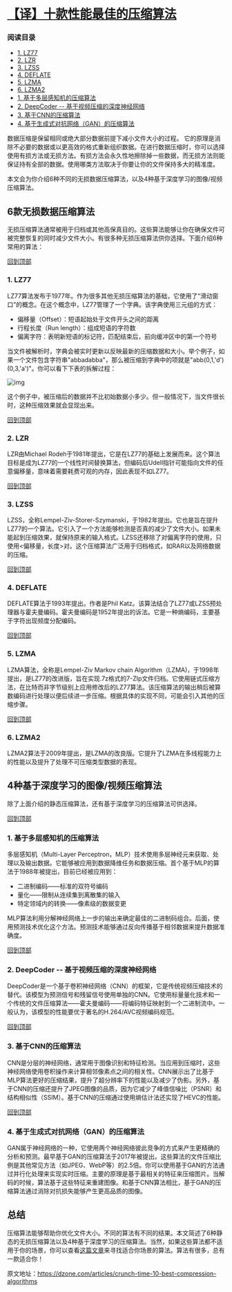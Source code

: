 # [【译】十款性能最佳的压缩算法](https://www.cnblogs.com/huxi2b/p/12989317.html)







### 阅读目录



- [1. LZ77](https://www.cnblogs.com/huxi2b/p/12989317.html#_label0)
- [2. LZR](https://www.cnblogs.com/huxi2b/p/12989317.html#_label1)
- [3. LZSS](https://www.cnblogs.com/huxi2b/p/12989317.html#_label2)
- [4. DEFLATE](https://www.cnblogs.com/huxi2b/p/12989317.html#_label3)
- [5. LZMA](https://www.cnblogs.com/huxi2b/p/12989317.html#_label4)
- [6. LZMA2](https://www.cnblogs.com/huxi2b/p/12989317.html#_label5)
- [1. 基于多层感知机的压缩算法](https://www.cnblogs.com/huxi2b/p/12989317.html#_label6)
- [2. DeepCoder -- 基于视频压缩的深度神经网络](https://www.cnblogs.com/huxi2b/p/12989317.html#_label7)
- [3. 基于CNN的压缩算法](https://www.cnblogs.com/huxi2b/p/12989317.html#_label8)
- [4. 基于生成式对抗网络（GAN）的压缩算法](https://www.cnblogs.com/huxi2b/p/12989317.html#_label9)

数据压缩是保留相同或绝大部分数据前提下减小文件大小的过程。 它的原理是消除不必要的数据或以更高效的格式重新组织数据。在进行数据压缩时，你可以选择使用有损方法或无损方法。有损方法会永久性地擦除掉一些数据，而无损方法则能保证持有全部的数据。使用哪类方法取决于你要让你的文件保持多大的精准度。

本文会为你介绍6种不同的无损数据压缩算法，以及4种基于深度学习的图像/视频压缩算法。

## 6款无损数据压缩算法

无损压缩算法通常被用于归档或其他高保真目的。这些算法能够让你在确保文件可被完整恢复的同时减少文件大小。有很多种无损压缩算法供你选择。下面介绍6种常用的算法：

[回到顶部](https://www.cnblogs.com/huxi2b/p/12989317.html#_labelTop)

### 1. LZ77

LZ77算法发布于1977年。作为很多其他无损压缩算法的基础，它使用了“滑动窗口”的概念。在这个概念中，LZ77管理了一个字典。该字典使用三元组的方式：

- 偏移量（Offset）：短语起始处于文件开头之间的距离
- 行程长度（Run length）：组成短语的字符数
- 偏离字符：表明新短语的标记符，匹配结束后，前向缓冲区中的第一个符号

当文件被解析时，字典会被实时更新以反映最新的压缩数据和大小。举个例子，如果一个文件包含字符串"abbadabba"，那么被压缩到字典中的项就是"abb(0,1,'d')(0,3,'a')"。你可以看下下表的拆解过程：

![img](https://img2020.cnblogs.com/blog/735367/202005/735367-20200529222540061-469291289.png)

这个例子中，被压缩后的数据并不比初始数据小多少。但一般情况下，当文件很长时，这种压缩效果就会显现出来。

[回到顶部](https://www.cnblogs.com/huxi2b/p/12989317.html#_labelTop)

### 2. LZR

LZR由Michael Rodeh于1981年提出，它是在LZ77的基础上发展而来。这个算法目标是成为LZ77的一个线性时间替换算法，但编码后Udell指针可能指向文件的任意偏移量，意味着需要耗费可观的内存，因此表现不如LZ77。

[回到顶部](https://www.cnblogs.com/huxi2b/p/12989317.html#_labelTop)

### 3. LZSS

LZSS，全称Lempel-Ziv-Storer-Szymanski，于1982年提出。它也是旨在提升LZ77的一个算法。它引入了一个方法能够检测是否真的减少了文件大小。如果未能起到压缩效果，就保持原来的输入格式。LZSS还移除了对偏离字符的使用，只使用<偏移量，长度>对。这个压缩算法广泛用于归档格式，如RAR以及网络数据的压缩。

[回到顶部](https://www.cnblogs.com/huxi2b/p/12989317.html#_labelTop)

### 4. **DEFLATE**

DEFLATE算法于1993年提出。作者是Phil Katz。该算法结合了LZ77或LZSS预处理器与霍夫曼编码。霍夫曼编码是1952年提出的诉法。它是一种熵编码，主要基于字符出现频度分配编码。

[回到顶部](https://www.cnblogs.com/huxi2b/p/12989317.html#_labelTop)

### 5. LZMA

LZMA算法，全称是Lempel-Ziv Markov chain Algorithm（LZMA)，于1998年提出，是LZ77的改进版，旨在实现.7z格式的7-ZIp文件归档。它使用链式压缩方法，在比特而非字节级别上应用修改后的LZ77算法。该压缩算法的输出稍后被算数编码进行处理以便后续进一步压缩。根据具体的实现不同，可能会引入其他的压缩步骤。

[回到顶部](https://www.cnblogs.com/huxi2b/p/12989317.html#_labelTop)

### 6. LZMA2

LZMA2算法于2009年提出，是LZMA的改良版。它提升了LZMA在多线程能力上的性能以及提升了处理不可压缩类型数据的表现。

## 4种基于深度学习的图像/视频压缩算法

除了上面介绍的静态压缩算法，还有基于深度学习的压缩算法可供选择。

[回到顶部](https://www.cnblogs.com/huxi2b/p/12989317.html#_labelTop)

### 1. 基于多层感知机的压缩算法

多层感知机（Multi-Layer Perceptron，MLP）技术使用多层神经元来获取、处理以及输出数据。它能够被应用到数据降维任务和数据压缩。首个基于MLP的算法于1988年被提出，目前已经被应用到：

- 二进制编码——标准的双符号编码
- 量化——限制从连续集到离散集的输入
- 特定领域内的转换——像素级的数据变更

MLP算法利用分解神经网络上一步的输出来确定最佳的二进制码组合。后面，使用预测技术优化这个方法。预测技术能够通过反向传播基于相邻数据来提升数据准确度。

[回到顶部](https://www.cnblogs.com/huxi2b/p/12989317.html#_labelTop)

### 2. DeepCoder -- 基于视频压缩的深度神经网络

DeepCoder是一个基于卷积神经网络（CNN）的框架，它是传统视频压缩技术的替代。该模型为预测信号和残留信号使用单独的CNN。它使用标量量化技术和一个传统的文件压缩算法——霍夫曼编码——将编码特征映射到一个二进制流中。一般认为，该模型的性能要优于著名的H.264/AVC视频编码规范。

[回到顶部](https://www.cnblogs.com/huxi2b/p/12989317.html#_labelTop)

### 3. 基于CNN的压缩算法

CNN是分层的神经网络，通常用于图像识别和特征检测。当应用到压缩时，这些神经网络使用卷积操作来计算相邻像素点之间的相关性。CNN展示出了比基于MLP算法更好的压缩结果，提升了超分辨率下的性能以及减少了伪影。另外，基于CNN的压缩还提升了JPEG图像的品质，因为它减少了峰值信噪比（PSNR）和结构相似性（SSIM）。基于CNN的压缩通过使用熵估计法还实现了HEVC的性能。

[回到顶部](https://www.cnblogs.com/huxi2b/p/12989317.html#_labelTop)

### 4. 基于生成式对抗网络（GAN）的压缩算法

GAN属于神经网络的一种，它使用两个神经网络彼此竞争的方式来产生更精确的分析和预测。最早基于GAN的压缩算法于2017年被提出。这些算法的文件压缩比例是其他常见方法（如JPEG、WebP等）的2.5倍。你可以使用基于GAN的方法通过并行化处理来实现实时压缩。主要的原理是基于最相关的特征来压缩图片。当解码的时候，算法基于这些特征来重建图像。和基于CNN算法相比，基于GAN的压缩算法通过消除对抗损失能够产生更高品质的图像。

## 总结

压缩算法能够帮助你优化文件大小。不同的算法有不同的结果。本文简述了6种静态的无损压缩算法以及4种基于深度学习的压缩算法。当然，如果这些算法都不适用于你的场景，你可以查看[这篇文章](https://www.sciencedirect.com/topics/computer-science/compression-algorithm)来寻找适合你场景的算法。算法有很多，总有一款适合你！

 

原文地址：<https://dzone.com/articles/crunch-time-10-best-compression-algorithms>

